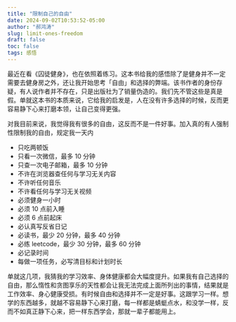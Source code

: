 ```yaml
---
title: "限制自己的自由"
date: 2024-09-02T10:53:52-05:00
author: "郝鸿涛"
slug: limit-ones-freedom
draft: false
toc: false
tags: 感悟
---
```

最近在看《囚徒健身》，也在依照着练习。这本书给我的感悟除了是健身并不一定需要去健身房之外，还让我开始思考「自由」和选择的弊端。该书作者的身份存疑，有人说作者并不存在，只是出版社为了销量伪造的。我们先不管这些是真是假。单就这本书的本质来说，它给我的启发是，人在没有许多选择的时候，反而更容易静下心来打磨本领，让自己变得更强。

对我目前来说，我觉得我有很多的自由，这反而不是一件好事。加入真的有人强制性限制我的自由，规定我一天内

- 只吃两顿饭
- 只看一次微信，最多 10 分钟
- 只查一次电子邮箱，最多 10 分钟
- 不许在浏览器查任何与学习无关内容
- 不许听任何音乐
- 不许看任何与学习无关视频
- 必须健身一小时
- 必须 10 点前入睡
- 必须 6 点前起床
- 必认真写反省日记
- 必读书，最少 20 分钟，最多 40 分钟
- 必练 leetcode，最少 30 分钟，最多 60 分钟
- 必记录时间
- 每做一项任务，必写清目标和计划时长

单就这几项，我猜我的学习效率、身体健康都会大幅度提升。如果我有自己选择的自由，那么惰性和贪图享乐的天性都会让我无法完成上面所列出的事情，结果就是工作效率、身心健康受损。有时候自由和选择并不一定是好事。这跟学习一样。想学的东西越多，就越不容易静下心来打磨，每一样都是蜻蜓点水，和没学一样，反而不如真正静下心来，把一样东西学会，那就一辈子都能用上。